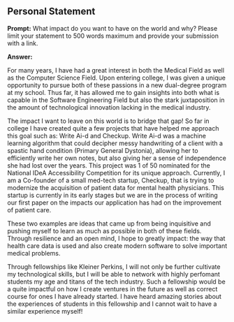 ## Personal Statement

**Prompt:**
What impact do you want to have on the world and why? Please limit your statement to 500 words maximum and provide your submission with a link.

**Answer:** 

For many years, I have had a great interest in both the Medical Field as well as the Computer Science Field. Upon entering college, I was given a unique opportunity to pursue both of these passions in a new dual-degree program at my school. Thus far, it has allowed me to gain insights into both what is capable in the Software Engineering Field but also the stark juxtaposition in the amount of technological innovation lacking in the medical industry.

The impact I want to leave on this world is to bridge that gap! So far in college I have created quite a few projects that have helped me approach this goal such as: Write Ai-d and Checkup. Write Ai-d was a machine learning algorithm that could decipher messy handwriting of a client with a spastic hand condition (Primary General Dystonia), allowing her to efficiently write her own notes, but also giving her a sense of independence she had lost over the years. This project was 1 of 50 nominated for the National IDeA Accessibility Competition for its unique approach. Currently, I am a Co-founder of a small med-tech startup, Checkup, that is trying to modernize the acquisition of patient data for mental health physicians. This startup is currently in its early stages but we are in the process of writing our first paper on the impacts our application has had on the improvement of patient care.

These two examples are ideas that came up from being inquisitive and pushing myself to learn as much as possible in both of these fields. Through resilience and an open mind, I hope to greatly impact: the way that health care data is used and also create modern software to solve important medical problems. 

Through fellowships like Kleiner Perkins, I will not only be further cultivate my technological skills, but I will be able to network with highly perfomant students my age and titans of the tech industry. Such a fellowship would be a quite impactful on how I create ventures in the future as well as correct course for ones I have already started. I have heard amazing stories about the experiences of students in this fellowship and I cannot wait to have a similar experience myself!

